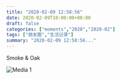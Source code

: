 ```yaml
---
title: "2020-02-09 12:58:56"
date: 2020-02-09T10:00:00+08:00
draft: false
categories: ["moments","2020","2020-02"]
tags: ["朋友圈","生活记录"]
summary: "2020-02-09 12:58:56..."
---
```


Smoke & Oak

![Media 1](/Moments/photos/2020-02-09/202002091258560.jpg)

